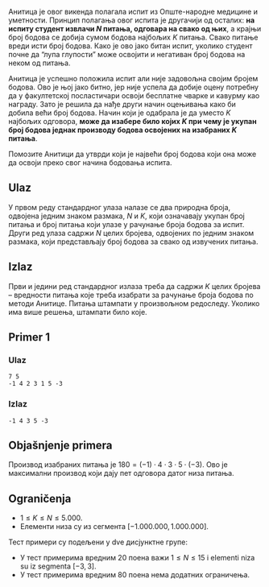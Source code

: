 Анитица је овог викенда полагала испит из Опште-народне медицине и уметности. Принцип полагања овог испита је другачији од осталих: **на испиту студент извлачи $N$ питања, одговара на свако од њих**, а крајњи број бодова се добија сумом бодова најбољих $K$ питања. Свако питање вреди исти број бодова. Како је ово јако битан испит, уколико студент почне да “лупа глупости” може освојити и негативан број бодова на  неком од питања. 

Анитица је успешно положила испит али није задовољна својим бројем бодова. Ово је њој јако битно, јер није успела да добије оцену потребну да у факултетској посластичари освоји бесплатне чварке и кавурму као награду. Зато је решила да нађе други начин оцењивања како би добила већи број бодова. Начин који је одабрала је да уместо $K$ најбољих одговора, **може да изабере било којих  $K$ при чему је укупан број бодова једнак производу бодова освојених на изабраних $K$ питања**.

Помозите Анитици да утврди који је највећи број бодова који она може да освоји преко свог начина бодовања испита.

## Ulaz
У првом реду стандардног улаза налазе се два природна броја, одвојена једним знаком размака, $N$ и $K$, који означавају укупан број питања и број питања који улазе у рачунање броја бодова за испит. Други ред улаза садржи $N$ целих бројева, одвојених по једним знаком размака, који представљају број бодова за свако од извучених питања.

## Izlaz
Први и једини ред стандардног излаза треба да садржи $K$ целих бројева – вредности питања које треба изабрати за рачунање броја бодова по методи Анитице. Питања штампати у произвољном редоследу. Уколико има више решења, штампати било које.

## Primer 1
### Ulaz
```
7 5
-1 4 2 3 1 5 -3
```

### Izlaz
```
-1 4 3 5 -3
```

## Objašnjenje primera
Производ изабраних питања је $180 = (-1)\cdot 4\cdot 3\cdot 5\cdot (-3)$. Ово је максимални производ који дају пет одговора датог низа питања. 

## Ograničenja

* $1 \leq K \leq N \leq 5.000$.
* Елементи низа су из сегмента $[-1.000.000, 1.000.000]$.

Тест примери су подељени у dve дисјунктне групе:

* У тест примерима вредним $20$ поена важи $1\leq N\leq 15$ i elementi niza su iz segmenta $[-3, 3]$.
* У тест примерима вредним $80$ поена нема додатних ограничења.
